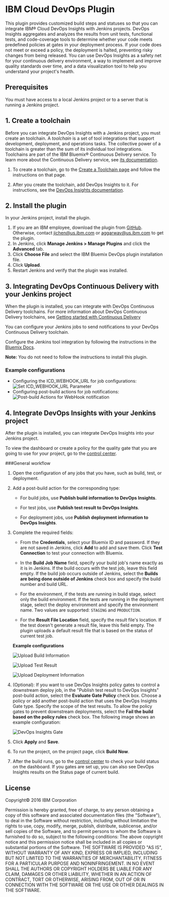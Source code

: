 # IBM Cloud DevOps Plugin

This plugin provides customized build steps and statuses so that you can integrate IBM&reg; Cloud DevOps Insights with Jenkins projects. DevOps Insights aggregates and analyzes the results from unit tests, functional tests, and code-coverage tools to determine whether your code meets predefined policies at gates in your deployment process. If your code does not meet or exceed a policy, the deployment is halted, preventing risky changes from being released. You can use DevOps Insights as a safety net for your continuous delivery environment, a way to implement and improve quality standards over time, and a data visualization tool to help you understand your project's health.

## Prerequisites

You must have access to a local Jenkins project or to a server that is running a Jenkins project.

## 1. Create a toolchain

Before you can integrate DevOps Insights with a Jenkins project, you must create an toolchain. A *toolchain* is a set of tool integrations that support development, deployment, and operations tasks. The collective power of a toolchain is greater than the sum of its individual tool integrations. Toolchains are part of the IBM Bluemix&reg; Continuous Delivery service. To learn more about the Continuous Delivery service, see [its documentation](https://console.ng.bluemix.net/docs/services/ContinuousDelivery/cd_about.html).

1. To create a toolchain, go to the [Create a Toolchain page](https://console.ng.bluemix.net/devops/create) and follow the instructions on that page. 

2. After you create the toolchain, add DevOps Insights to it. For instructions, see the [DevOps Insights documentation](https://console.ng.bluemix.net/docs/services/DevOpsInsights/index.html). 

## 2. Install the plugin

In your Jenkins project, install the plugin. 

  1. If you are an IBM employee, download the plugin from [GitHub](https://github.ibm.com/oneibmcloud/Jenkins-IBM-Bluemix-Toolchains/blob/release/target/dra.hpi). Otherwise, contact jichen@us.ibm.com or aggarwav@us.ibm.com to get the plugin.
  2. In Jenkins, click **Manage Jenkins &gt; Manage Plugins** and click the **Advanced** tab.
  3. Click **Choose File** and select the IBM Bluemix DevOps plugin installation file. 
  4. Click **Upload**.
  5. Restart Jenkins and verify that the plugin was installed.
  
## 3. Integrating DevOps Continuous Delivery with your Jenkins project

When the plugin is installed, you can integrate with DevOps Continuous Delivery toolchains.  For more information about DevOps Continuous Delivery toolchains, see [Getting started with Continuous Delivery](https://console.stage1.ng.bluemix.net/docs/services/ContinuousDelivery/index.html)

You can configure your Jenkins jobs to send notifications to your DevOps Continuous Delivery toolchain.

Configure the Jenkins tool integration by following the instructions in the [Bluemix Docs](https://console.ng.bluemix.net/docs/services/ContinuousDelivery/toolchains_integrations.html#jenkins).

**Note:** You do not need to follow the instructions to install this plugin.
### Example configurations
  - Configuring the ICD_WEBHOOK_URL for job configurations: ![Set ICD_WEBHOOK_URL Parameter](https://github.com/imvijay2007/Jenkins-IBM-Bluemix-Toolchains/blob/notification_1/screenshots/Set-Parameterized-Webhook.png "Set Parameterized WebHook")
  - Configuring post-build actions for job notifications: ![Post-build Actions for WebHook notification](https://github.com/imvijay2007/Jenkins-IBM-Bluemix-Toolchains/blob/notification_1/screenshots/PostBuild-WebHookNotification.png "Configure WebHook Notification in Post-build Actions")

## 4. Integrate DevOps Insights with your Jenkins project

After the plugin is installed, you can integrate DevOps Insights into your Jenkins project. 

To view the dashboard or create a policy for the quality gate that you are going to use for your project, go to the [control center](https://control-center.ng.bluemix.net/).

###General workflow

1. Open the configuration of any jobs that you have, such as build, test, or deployment.

2. Add a post-build action for the corresponding type:

   * For build jobs, use **Publish build information to DevOps Insights**.
   
   * For test jobs, use **Publish test result to DevOps Insights**.
   
   * For deployment jobs, use **Publish deployment information to DevOps Insights**.
   
3. Complete the required fields:

   * From the **Credentials**, select your Bluemix ID and password. If they are not saved in Jenkins, click **Add** to add and save them. Click **Test Connection** to test your connection with Bluemix.
   
   * In the **Build Job Name** field, specify your build job's name exactly as it is in Jenkins. If the build occurs with the test job, leave this field empty. If the build job occurs outside of Jenkins, select the **Builds are being done outside of Jenkins** check box and specify the build number and build URL.
   
   * For the environment, if the tests are running in build stage, select only the build environment. If the tests are running in the deployment stage, select the deploy environment and specify the environment name. Two values are supported: `STAGING` and `PRODUCTION`.
   
   * For the **Result File Location** field, specify the result file's location. If the test doesn't generate a result file, leave this field empty. The plugin uploads a default result file that is based on the status of current test job.

   **Example configurations**
   
   ![Upload Build Information](https://github.com/imvijay2007/Jenkins-IBM-Bluemix-Toolchains/blob/master/screenshots/Upload-Build-Info.png "Publish Build Information to DRA")
   
   ![Upload Test Result](https://github.com/imvijay2007/Jenkins-IBM-Bluemix-Toolchains/blob/master/screenshots/Upload-Test-Result.png "Publish Test Result to DRA")
   
   ![Upload Deployment Information](https://github.com/imvijay2007/Jenkins-IBM-Bluemix-Toolchains/blob/master/screenshots/Upload-Deployment-Info.png "Publish Deployment Information to DRA")

3. (Optional): If you want to use DevOps Insights policy gates to control a downstream deploy job, in the "Publish test result to DevOps Insights" post-build action, select the **Evaluate Gate Policy** check box. Choose a policy or add another post-build action that uses the DevOps Insights Gate type. Specify the scope of the test results. To allow the policy gates to prevent downstream deployments, select the **Fail the build based on the policy rules** check box. The following image shows an example configuration:

    ![DevOps Insights Gate](https://github.com/imvijay2007/Jenkins-IBM-Bluemix-Toolchains/blob/master/screenshots/DRA-Gate.png "DevOps Insights Gate")

4. Click **Apply** and **Save**.

5. To run the project, on the project page, click **Build Now**.

6. After the build runs, go to the [control center](https://control-center.ng.bluemix.net/) to check your build status on the dashboard. If you gates are set up, you can also see DevOps Insights results on the Status page of current build.

## License

Copyright&copy; 2016 IBM Corporation

Permission is hereby granted, free of charge, to any person obtaining a copy of this software and associated documentation files (the "Software"), to deal in the Software without restriction, including without limitation the rights to use, copy, modify, merge, publish, distribute, sublicense, and/or sell copies of the Software, and to permit persons to whom the Software is furnished to do so, subject to the following conditions:
The above copyright notice and this permission notice shall be included in all copies or substantial portions of the Software.
THE SOFTWARE IS PROVIDED "AS IS", WITHOUT WARRANTY OF ANY KIND, EXPRESS OR IMPLIED, INCLUDING BUT NOT LIMITED TO THE WARRANTIES OF MERCHANTABILITY, FITNESS FOR A PARTICULAR PURPOSE AND NONINFRINGEMENT. IN NO EVENT SHALL THE AUTHORS OR COPYRIGHT HOLDERS BE LIABLE FOR ANY CLAIM, DAMAGES OR OTHER LIABILITY, WHETHER IN AN ACTION OF CONTRACT, TORT OR OTHERWISE, ARISING FROM, OUT OF OR IN CONNECTION WITH THE SOFTWARE OR THE USE OR OTHER DEALINGS IN THE SOFTWARE.
